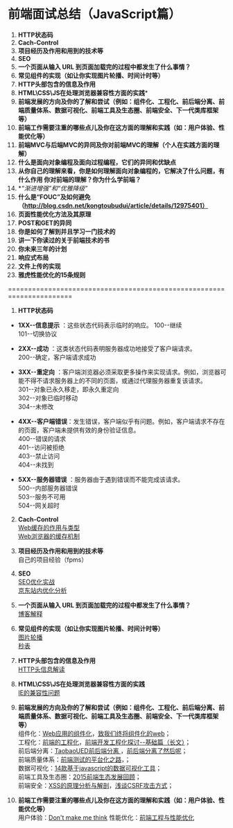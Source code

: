 # 前端面试总结（JavaScript篇）

1. **HTTP状态码**
2. **Cach-Control**
3. **项目经历及作用和用到的技术等**
4. **SEO**
5. **一个页面从输入 URL 到页面加载完的过程中都发生了什么事情？**
6. **常见组件的实现（如让你实现图片轮播、时间计时等）**
7. **HTTP头部包含的信息及作用**
8. **HTML\CSS\JS在处理浏览器兼容性方面的实践***
9. **前端发展的方向及你的了解和尝试（例如：组件化、工程化、前后端分离、前端质量体系、数据可视化、前端工具及生态圈、前端安全、下一代类库框架等）**
10. **前端工作需要注重的哪些点儿及你在这方面的理解和实践（如：用户体验、性能优化等）**
11. **前端MVC与后端MVC的异同及你对前端MVC的理解（个人在实践方面的理解）**
12. **什么是面向对象编程及面向过程编程，它们的异同和优缺点**
13. **从你自己的理解来看，你是如何理解面向对象编程的，它解决了什么问题，有什么作用
你对前端的理解？你为什么学前端？**
14. **“渐进增强”和“优雅降级”*
15. **什么是“FOUC”及如何避免（http://blog.csdn.net/kongtoubudui/article/details/12975401）**
16. **页面性能优化方法及其原理**
17. **POST和GET的异同**
18. **你是如何了解到并且学习一门技术的**
19. **讲一下你读过的关于前端技术的书**
20. **你未来三年的计划**
21. **响应式布局**
22. **文件上传的实现**
23. **雅虎性能优化的15条规则**

======================================================================
1. **HTTP状态码**  
  - **1XX--信息提示** ：这些状态代码表示临时的响应。
    100--继续  
    101--切换协议

  - **2XX--成功**  ：这类状态代码表明服务器成功地接受了客户端请求。   
    200--确定，客户端请求成功

  - **3XX--重定向**  ：客户端浏览器必须采取更多操作来实现请求。例如，浏览器可能不得不请求服务器上的不同的页面，或通过代理服务器重复该请求。  
    301--对象已永久移走，即永久重定向  
    302--对象已临时移动  
    304--未修改  

  - **4XX--客户端错误**：发生错误，客户端似乎有问题。例如，客户端请求不存在的页面，客户端未提供有效的身份验证信息。  
    400--错误的请求  
    401--访问被拒绝  
    403--禁止访问  
    404--未找到  

  - **5XX--服务器错误**  ：服务器由于遇到错误而不能完成该请求。  
    500--内部服务器错误  
    503--服务不可用  
    504--网关超时  

2. **Cach-Control**  
    [Web缓存的作用与类型](http://www.alloyteam.com/2012/03/web-cache-1-web-cache-overview/)  
    [Web浏览器的缓存机制](http://www.alloyteam.com/2012/03/web-cache-2-browser-cache/)  

3. **项目经历及作用和用到的技术等**  
    自己的项目经验（fpms）

4. **SEO**  
    [SEO优化实战](http://imweb.io/topic/5682938b57d7a6c47914fc00)  
    [京东站内优化分析](http://www.ghugo.com/jd-seo/)  

5. **一个页面从输入 URL 到页面加载完的过程中都发生了什么事情？**  
    [博客解释](http://www.cnblogs.com/rubylouvre/p/3707375.html)

6. **常见组件的实现（如让你实现图片轮播、时间计时等）**  
    [图片轮播](http://www.cnblogs.com/imwtr/p/4448876.html)  
    [秒表](http://www.codes51.com/article/detail_190207.html)  

7. **HTTP头部包含的信息及作用**  
    [HTTP头信息解读](http://www.ecdoer.com/post/http-seo.html)

8. **HTML\CSS\JS在处理浏览器兼容性方面的实践**  
    [IE的兼容性问题](http://fengzheqi.com/2015/10/18/%E6%B5%8F%E8%A7%88%E5%99%A8%E5%85%BC%E5%AE%B9/)  

9. **前端发展的方向及你的了解和尝试（例如：组件化、工程化、前后端分离、前端质量体系、数据可视化、前端工具及生态圈、前端安全、下一代类库框架等）**  
    组件化：[Web应用的组件化](https://github.com/xufei/blog/issues/6)，[致我们终将组件化的web](http://www.alloyteam.com/2015/11/we-will-be-componentized-web-long-text/)；  
    工程化：[前端的工程化](https://segmentfault.com/a/1190000002501148)，[前端开发工程化探讨--基础篇（长文）](https://blog.coding.net/blog/frontend-engineering)；  
    前后端分离：[TaobaoUED前后端分离
](http://ued.taobao.org/blog/tag/%E5%89%8D%E5%90%8E%E7%AB%AF%E5%88%86%E7%A6%BB/)，[前后端分离了然后呢](http://icodeit.org/2015/06/whats-next-after-separate-frontend-and-backend/)；  
    前端质量体系：[前端测试的平台化之路](http://taobaofed.org/blog/2015/12/10/frontend-test-platform/)，[]()；  
    数据可视化：[14款基于javascript的数据可视化工具](http://web.jobbole.com/84603/)；  
    前端工具及生态圈：[2015前端生态发展回顾](https://github.com/kuitos/kuitos.github.io/issues/32)；  
    前端安全：[XSS的原理分析与解剖](http://www.freebuf.com/articles/web/40520.html)，[浅谈CSRF攻击方式](http://www.cnblogs.com/hyddd/archive/2009/04/09/1432744.html)；  


10. **前端工作需要注重的哪些点儿及你在这方面的理解和实践（如：用户体验、性能优化等）**  
    用户体验：[Don't make me think](http://bookzz.org/s/?q=Don%27t+make+me+think&t=0)
    性能优化：[前端工程与性能优化](http://fex.baidu.com/blog/2014/03/fis-optimize/)
